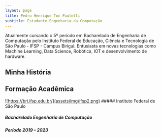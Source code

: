 ```yaml
---
layout: page
title: Pedro Henrique Ton Pauletti
subtitle: Estudante Engenharia da Computação
---
```


Atualmente cursando o 5º período em Bacharelado de Engenharia de Computação pelo Instituto Federal de Educação, Ciência e Tecnologia de São Paulo - IFSP - Campus Birigui. Entusiasta em novas tecnologias como Machine Learning, Data Science, Robótica, IOT e desenvolvimento de hardware.

## Minha História


## Formação Acadêmica

![https://bri.ifsp.edu.br/](assets/img/ifsp2.png) ##### Instituto Federal de São Paulo
##### Bacharelado Engenharia de Computação
##### Período  2019 – 2023

